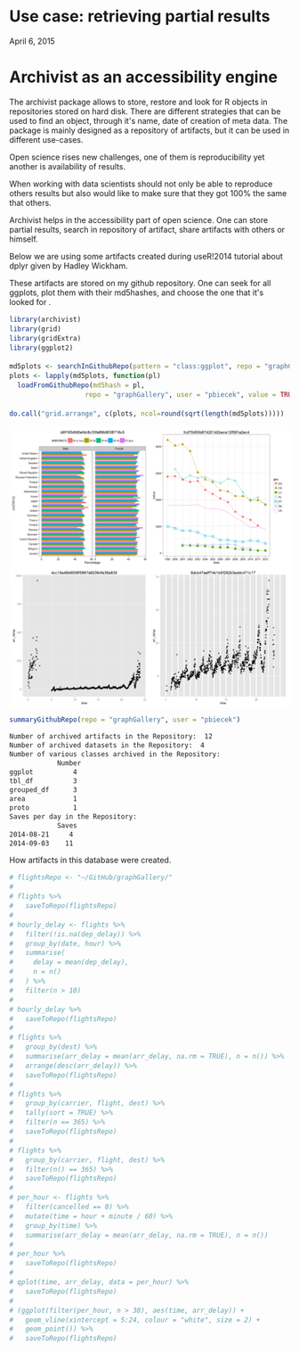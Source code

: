 # Use case: retrieving partial results
April 6, 2015  

# Archivist as an accessibility engine

The archivist package allows to store, restore and look for R objects in repositories stored on hard disk. There are different strategies that can be used to find an object, through it's name, date of creation of meta data. The package is mainly designed as a repository of artifacts, but it can be used in different use-cases.


Open science rises new challenges, one of them is reproducibility yet another is availability of results.

When working with data scientists should not only be able to reproduce others results 
but also would like to make sure that they got 100% the same that others.

Archivist helps in the accessibility part of open science.
One can store partial results, search in repository of artifact, 
share artifacts with others or himself.

Below we are using some artifacts created during useR!2014 tutorial about dplyr given by Hadley Wickham.

These artifacts are stored on my github repository.
One can seek for all ggplots, plot them with their md5hashes,
and choose the one that it's looked for
.



```r
library(archivist)
library(grid)
library(gridExtra)
library(ggplot2)

md5plots <- searchInGithubRepo(pattern = "class:ggplot", repo = "graphGallery", user = "pbiecek", fixed = FALSE)
plots <- lapply(md5plots, function(pl) 
  loadFromGithubRepo(md5hash = pl, 
                   repo = "graphGallery", user = "pbiecek", value = TRUE) + ggtitle(pl))

do.call("grid.arrange", c(plots, ncol=round(sqrt(length(md5plots)))))
```

<img src="accessibilityUseCase_files/figure-html/unnamed-chunk-2-1.png" title="" alt="" style="display: block; margin: auto;" />

```r
summaryGithubRepo(repo = "graphGallery", user = "pbiecek")
```

```
Number of archived artifacts in the Repository:  12 
Number of archived datasets in the Repository:  4 
Number of various classes archived in the Repository: 
            Number
ggplot          4
tbl_df          3
grouped_df      3
area            1
proto           1
Saves per day in the Repository: 
            Saves
2014-08-21     4
2014-09-03    11
```

How artifacts in this database were created.


```r
# flightsRepo <- "~/GitHub/graphGallery/"
# 
# flights %>% 
#   saveToRepo(flightsRepo)
# 
# hourly_delay <- flights %>% 
#   filter(!is.na(dep_delay)) %>%
#   group_by(date, hour) %>%
#   summarise(
#     delay = mean(dep_delay),
#     n = n()
#   ) %>% 
#   filter(n > 10)
# 
# hourly_delay %>% 
#   saveToRepo(flightsRepo)
# 
# flights %>%
#   group_by(dest) %>%
#   summarise(arr_delay = mean(arr_delay, na.rm = TRUE), n = n()) %>%
#   arrange(desc(arr_delay)) %>% 
#   saveToRepo(flightsRepo)
# 
# flights %>% 
#   group_by(carrier, flight, dest) %>% 
#   tally(sort = TRUE) %>%
#   filter(n == 365) %>% 
#   saveToRepo(flightsRepo)
# 
# flights %>% 
#   group_by(carrier, flight, dest) %>% 
#   filter(n() == 365) %>% 
#   saveToRepo(flightsRepo)
# 
# per_hour <- flights %>%
#   filter(cancelled == 0) %>%
#   mutate(time = hour + minute / 60) %>%
#   group_by(time) %>%
#   summarise(arr_delay = mean(arr_delay, na.rm = TRUE), n = n())
# 
# per_hour %>% 
#   saveToRepo(flightsRepo)
# 
# qplot(time, arr_delay, data = per_hour) %>% 
#   saveToRepo(flightsRepo)
# 
# (ggplot(filter(per_hour, n > 30), aes(time, arr_delay)) + 
#   geom_vline(xintercept = 5:24, colour = "white", size = 2) +
#   geom_point()) %>% 
#   saveToRepo(flightsRepo)
```
